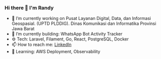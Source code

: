 
<!--
**randyhamzahh/randyhamzahh** is a ✨ _special_ ✨ repository because its `README.md` (this file) appears on your GitHub profile.

Here are some ideas to get you started:

- 🔭 I’m currently working on ...
- 🌱 I’m currently learning ...
- 👯 I’m looking to collaborate on ...
- 🤔 I’m looking for help with ...
- 💬 Ask me about ...
- 📫 How to reach me: ...
- 😄 Pronouns: ...
- ⚡ Fun fact: ...
-->
### Hi there 👋 I'm Randy

- 🔭 I’m currently working on Pusat Layanan Digital, Data, dan Informasi Geospasial. (UPTD PLDDIG). Dinas Komunikasi dan Informatika Provinsi Jawa Barat
- 🔭 I’m currently building: WhatsApp Bot Activity Tracker
- ⚙️ Tech: Laravel, Filament, Go, React, PostgreSQL, Docker
- 📫 How to reach me: [LinkedIn](https://www.linkedin.com/in/randy-hamzah-hardianto)
- 🌱 Learning: AWS Deployment, Observability
